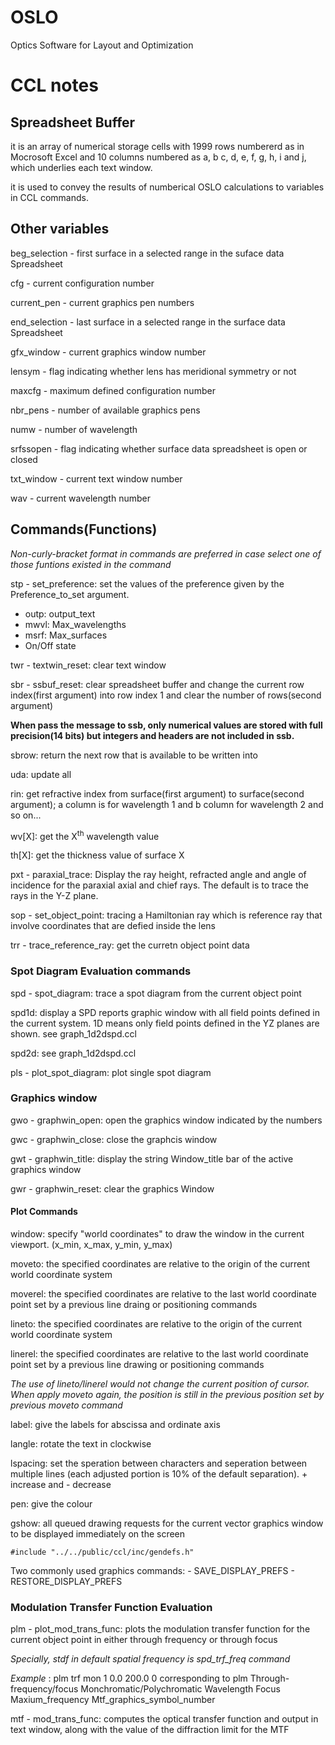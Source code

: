 # OSLO
Optics Software for Layout and Optimization


# CCL notes



## Spreadsheet Buffer

it is an array of numerical storage cells with 1999 rows numbererd as in Mocrosoft Excel and 10 columns numbered as a, b c, d, e, f, g, h, i and j, which underlies each text window.

it is used to convey the results of numberical OSLO calculations to variables in CCL commands.

## Other variables

beg_selection - first surface in a selected range in the suface data Spreadsheet

cfg - current configuration number

current_pen - current graphics pen numbers

end_selection - last surface in a selected range in the surface data Spreadsheet

gfx_window - current graphics window number

lensym - flag indicating whether lens has meridional symmetry or not

maxcfg - maximum defined configuration number

nbr_pens - number of available graphics pens

numw - number of wavelength

srfssopen - flag indicating whether surface data spreadsheet is open or closed

txt_window - current text window number

wav - current wavelength number



## Commands(Functions)

*Non-curly-bracket format in commands are preferred in case select one of those funtions existed in the command*

stp - set_preference: set the values of the preference given by the Preference_to_set argument.

  * outp: output_text
  * mwvl: Max_wavelengths
  * msrf: Max_surfaces
  * On/Off state

twr - textwin_reset: clear text window

sbr - ssbuf_reset: clear spreadsheet buffer and change the current row index(first argument) into row index 1 and clear the number of rows(second argument)

**When pass the message to ssb, only numerical values are stored with full precision(14 bits) but integers and headers are not included in ssb.**

sbrow: return the next row that is available to be written into  

uda: update all

rin: get refractive index from surface(first argument) to surface(second argument); a column is for wavelength 1 and b column for wavelength 2 and so on...

wv[X]: get the X<sup>th</sup> wavelength value

th[X]: get the thickness value of surface X

pxt - paraxial_trace: Display the ray height, refracted angle and angle of incidence for the paraxial axial and chief rays. The default is to trace the rays in the Y-Z plane.

sop - set_object_point: tracing a Hamiltonian ray which is reference ray that involve coordinates that are defied inside the lens

trr - trace_reference_ray: get the curretn object point data

### Spot Diagram Evaluation commands

spd - spot_diagram: trace a spot diagram from the current object point

spd1d: display a SPD reports graphic window with all field points defined in the current system. 1D means only field points defined in the YZ planes are shown. see graph_1d2dspd.ccl

spd2d: see graph_1d2dspd.ccl

pls - plot_spot_diagram: plot single spot diagram

### Graphics window

gwo - graphwin_open: open the graphics window indicated by the numbers

gwc - graphwin_close: close the graphcis window

gwt - graphwin_title: display the string Window_title bar of the active graphics window

gwr - graphwin_reset: clear the graphics Window

#### Plot Commands

window: specify "world coordinates" to draw the window in the current viewport. (x_min, x_max, y_min, y_max)

moveto: the specified coordinates are relative to the origin of the current world coordinate system

moverel: the specified coordinates are relative to the last world coordinate point set by a previous line draing or positioning commands

lineto: the specified coordinates are relative to the origin of the current world coordinate system

linerel: the specified coordinates are relative to the last world coordinate point set by a previous line drawing or positioning commands

*The use of lineto/linerel would not change the current position of cursor. When apply moveto again, the position is still in the previous position set by previous moveto command*

label: give the labels for abscissa and ordinate axis

langle: rotate the text in clockwise

lspacing: set the speration between characters and seperation between multiple lines (each adjusted portion is 10% of the default separation). + increase and - decrease

pen: give the colour

gshow: all queued drawing requests for the current vector graphics window to be displayed immediately on the screen

```
#include "../../public/ccl/inc/gendefs.h"
```

Two commonly used graphics commands:
          - SAVE_DISPLAY_PREFS
          - RESTORE_DISPLAY_PREFS

### Modulation Transfer Function Evaluation

plm - plot_mod_trans_func: plots the modulation transfer function for the current object point in either through frequency or through focus

*Specially, stdf in default spatial frequency is spd_trf_freq command*

*Example* : plm trf mon 1 0.0 200.0 0 corresponding to plm Through-frequency/focus Monchromatic/Polychromatic Wavelength Focus Maxium_frequency Mtf_graphics_symbol_number  

mtf - mod_trans_func: computes the optical transfer function and output in text window, along with the value of the diffraction limit for the MTF
